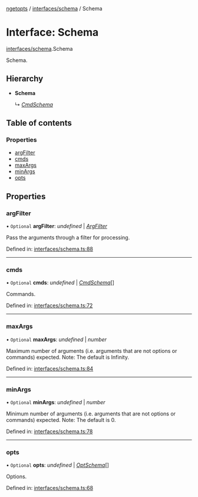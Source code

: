 [ngetopts](../README.md) / [interfaces/schema](../modules/interfaces_schema.md) / Schema

# Interface: Schema

[interfaces/schema](../modules/interfaces_schema.md).Schema

Schema.

## Hierarchy

- **Schema**

  ↳ [_CmdSchema_](interfaces_schema.cmdschema.md)

## Table of contents

### Properties

- [argFilter](interfaces_schema.schema.md#argfilter)
- [cmds](interfaces_schema.schema.md#cmds)
- [maxArgs](interfaces_schema.schema.md#maxargs)
- [minArgs](interfaces_schema.schema.md#minargs)
- [opts](interfaces_schema.schema.md#opts)

## Properties

### argFilter

• `Optional` **argFilter**: _undefined_ \| [_ArgFilter_](interfaces_schema.argfilter.md)

Pass the arguments through a filter for processing.

Defined in: [interfaces/schema.ts:88](https://github.com/prasadrajandran/ngetopts/blob/41ceb2b/src/interfaces/schema.ts#L88)

---

### cmds

• `Optional` **cmds**: _undefined_ \| [_CmdSchema_](interfaces_schema.cmdschema.md)[]

Commands.

Defined in: [interfaces/schema.ts:72](https://github.com/prasadrajandran/ngetopts/blob/41ceb2b/src/interfaces/schema.ts#L72)

---

### maxArgs

• `Optional` **maxArgs**: _undefined_ \| _number_

Maximum number of arguments (i.e. arguments that are not options or
commands) expected.
Note: The default is Infinity.

Defined in: [interfaces/schema.ts:84](https://github.com/prasadrajandran/ngetopts/blob/41ceb2b/src/interfaces/schema.ts#L84)

---

### minArgs

• `Optional` **minArgs**: _undefined_ \| _number_

Minimum number of arguments (i.e. arguments that are not options or
commands) expected.
Note: The default is 0.

Defined in: [interfaces/schema.ts:78](https://github.com/prasadrajandran/ngetopts/blob/41ceb2b/src/interfaces/schema.ts#L78)

---

### opts

• `Optional` **opts**: _undefined_ \| [_OptSchema_](interfaces_schema.optschema.md)[]

Options.

Defined in: [interfaces/schema.ts:68](https://github.com/prasadrajandran/ngetopts/blob/41ceb2b/src/interfaces/schema.ts#L68)
